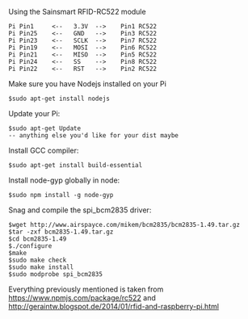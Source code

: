 Using the Sainsmart RFID-RC522 module
    
    Pi Pin1     <--   3.3V  -->    Pin1 RC522
    Pi Pin25    <--   GND   -->    Pin3 RC522
    Pi Pin23    <--   SCLK  -->    Pin7 RC522
    Pi Pin19    <--   MOSI  -->    Pin6 RC522
    Pi Pin21    <--   MISO  -->    Pin5 RC522
    Pi Pin24    <--   SS    -->    Pin8 RC522
    Pi Pin22    <--   RST   -->    Pin2 RC522

Make sure you have Nodejs installed on your Pi
    
    $sudo apt-get install nodejs

Update your Pi:
    
    $sudo apt-get Update
    -- anything else you'd like for your dist maybe

Install GCC compiler:
    
    $sudo apt-get install build-essential

Install node-gyp globally in node:
    
    $sudo npm install -g node-gyp

Snag and compile the spi_bcm2835 driver:
    
    $wget http://www.airspayce.com/mikem/bcm2835/bcm2835-1.49.tar.gz
    $tar -zxf bcm2835-1.49.tar.gz
    $cd bcm2835-1.49
    $./configure
    $make
    $sudo make check
    $sudo make install
    $sudo modprobe spi_bcm2835

Everything previously mentioned is taken from https://www.npmjs.com/package/rc522 and http://geraintw.blogspot.de/2014/01/rfid-and-raspberry-pi.html

